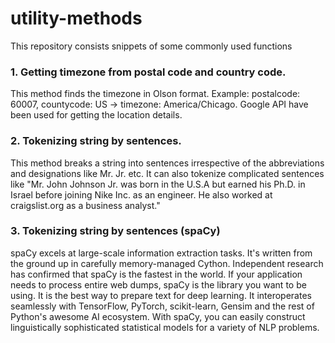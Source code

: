 # utility-methods
This repository consists snippets of some commonly used functions

### 1. Getting timezone from postal code and country code.
This method finds the timezone in Olson format.
Example: postalcode: 60007, countycode: US -> timezone: America/Chicago.
Google API have been used for getting the location details.

### 2. Tokenizing string by sentences.
This method breaks a string into sentences irrespective of the abbreviations and designations like Mr. Jr. etc.
It can also tokenize complicated sentences like "Mr. John Johnson Jr. was born in the U.S.A but earned his Ph.D. in Israel before joining Nike Inc. as an engineer. He also worked at craigslist.org as a business analyst."

### 3. Tokenizing string by sentences (spaCy)
spaCy excels at large-scale information extraction tasks. It's written from the ground up in carefully memory-managed Cython. Independent research has confirmed that spaCy is the fastest in the world. If your application needs to process entire web dumps, spaCy is the library you want to be using.
It is the best way to prepare text for deep learning. It interoperates seamlessly with TensorFlow, PyTorch, scikit-learn, Gensim and the rest of Python's awesome AI ecosystem. With spaCy, you can easily construct linguistically sophisticated statistical models for a variety of NLP problems.

